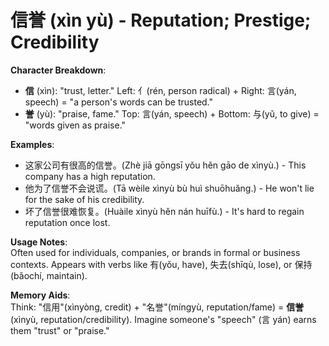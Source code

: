 # **信誉 (xìn yù) - Reputation; Prestige; Credibility**

**Character Breakdown**:  
- **信** (xìn): "trust, letter." Left: 亻(rén, person radical) + Right: 言(yán, speech) = "a person's words can be trusted."  
- **誉** (yù): "praise, fame." Top: 言(yán, speech) + Bottom: 与(yǔ, to give) = "words given as praise."

**Examples**:  
- 这家公司有很高的信誉。(Zhè jiā gōngsī yǒu hěn gāo de xìnyù.) - This company has a high reputation.  
- 他为了信誉不会说谎。(Tā wèile xìnyù bù huì shuōhuǎng.) - He won't lie for the sake of his credibility.  
- 坏了信誉很难恢复。(Huàile xìnyù hěn nán huīfù.) - It's hard to regain reputation once lost.

**Usage Notes**:  
Often used for individuals, companies, or brands in formal or business contexts. Appears with verbs like 有(yǒu, have), 失去(shīqù, lose), or 保持(bǎochí, maintain).

**Memory Aids**:  
Think: "信用"(xìnyòng, credit) + "名誉"(míngyù, reputation/fame) = **信誉**(xìnyù, reputation/credibility). Imagine someone's "speech" (言 yán) earns them "trust" or "praise."